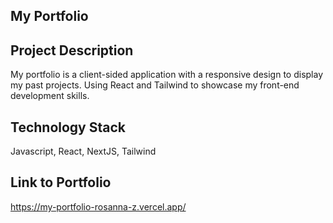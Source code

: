 ## My Portfolio 

## Project Description
My portfolio is a client-sided application with a responsive design to display my past projects. Using React and Tailwind to showcase my front-end development skills.

## Technology Stack
Javascript, React, NextJS, Tailwind

## Link to Portfolio
https://my-portfolio-rosanna-z.vercel.app/ 